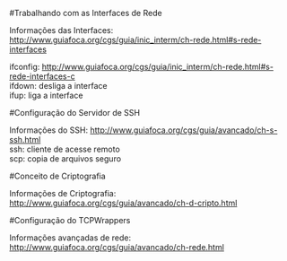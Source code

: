 #Trabalhando com as Interfaces de Rede

Informações das Interfaces: http://www.guiafoca.org/cgs/guia/inic_interm/ch-rede.html#s-rede-interfaces

ifconfig: http://www.guiafoca.org/cgs/guia/inic_interm/ch-rede.html#s-rede-interfaces-c<br>
ifdown: desliga a interface<br>
ifup: liga a interface<br>

#Configuração do Servidor de SSH

Informações do SSH: http://www.guiafoca.org/cgs/guia/avancado/ch-s-ssh.html<br>
ssh: cliente de acesse remoto<br>
scp: copia de arquivos seguro<br>

#Conceito de Criptografia

Informações de Criptografia: http://www.guiafoca.org/cgs/guia/avancado/ch-d-cripto.html<br>

#Configuração do TCPWrappers

Informações avançadas de rede: http://www.guiafoca.org/cgs/guia/avancado/ch-rede.html
